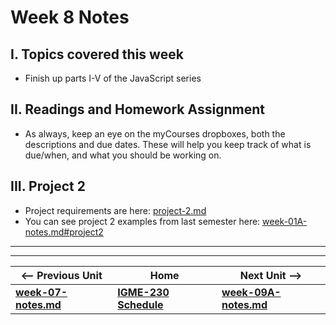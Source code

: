# Week 8 Notes

## I. Topics covered this week
- Finish up parts I-V of the JavaScript series

## II. Readings and Homework Assignment
- As always, keep an eye on the myCourses dropboxes, both the descriptions and due dates. These will help you keep track of what is due/when, and what you should be working on.

## III. Project 2
- Project requirements are here: [project-2.md](../projects/project-2.md)
- You can see project 2 examples from last semester here: [week-01A-notes.md#project2](./week-01A-notes.md#project2)

<hr><hr>

| <-- Previous Unit | Home | Next Unit -->
| --- | --- | --- 
| [**week-07-notes.md**](week-07-notes.md)     |  [**IGME-230 Schedule**](../schedule.md) | [**week-09A-notes.md**](week-09A-notes.md)

